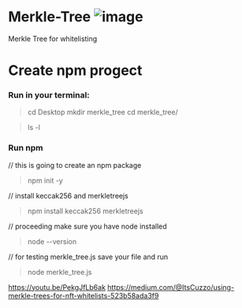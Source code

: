 # Merkle-Tree ![image](https://user-images.githubusercontent.com/97229784/177378852-74dcdd98-613e-4e6e-8501-7868ca051d95.png)

Merkle Tree for whitelisting

# Create npm progect

### Run in your terminal:
> cd Desktop
> mkdir merkle_tree
> cd merkle_tree/

> ls -l

### Run npm
// this is going to create an npm package
> npm init -y   

// install keccak256 and merkletreejs
> npm install keccak256 merkletreejs

// proceeding make sure you have node installed
> node --version

// for testing merkle_tree.js save your file and run
> node merkle_tree.js

https://youtu.be/PekgJfLb6ak
https://medium.com/@ItsCuzzo/using-merkle-trees-for-nft-whitelists-523b58ada3f9




